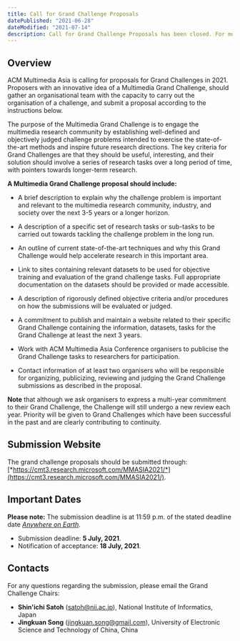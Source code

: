 ```yaml
---
title: Call for Grand Challenge Proposals
datePublished: "2021-06-28"
dateModified: "2021-07-14"
description: Call for Grand Challenge Proposals has been closed. For more information, please refer to Call for Grand Challenge Submissions.
---
```


## Overview

ACM Multimedia Asia is calling for proposals for Grand Challenges in 2021. Proposers with an innovative idea of a Multimedia Grand Challenge, should gather an organisational team with the capacity to carry out the organisation of a challenge, and submit a proposal according to the instructions below.

The purpose of the Multimedia Grand Challenge is to engage the multimedia research community by establishing well-defined and objectively judged challenge problems intended to exercise the state-of-the-art methods and inspire future research directions. The key criteria for Grand Challenges are that they should be useful, interesting, and their solution should involve a series of research tasks over a long period of time, with pointers towards longer-term research.

**A Multimedia Grand Challenge proposal should include:**

- A brief description to explain why the challenge problem is important and relevant to the multimedia research community, industry, and society over the next 3-5 years or a longer horizon.

- A description of a specific set of research tasks or sub-tasks to be carried out towards tackling the challenge problem in the long run.

- An outline of current state-of-the-art techniques and why this Grand Challenge would help accelerate research in this important area.

- Link to sites containing relevant datasets to be used for objective training and evaluation of the grand challenge tasks. Full appropriate documentation on the datasets should be provided or made accessible.

- A description of rigorously defined objective criteria and/or procedures on how the submissions will be evaluated or judged.

- A commitment to publish and maintain a website related to their specific Grand Challenge containing the information, datasets, tasks for the Grand Challenge at least the next 3 years.

- Work with ACM Multimedia Asia Conference organisers to publicise the Grand Challenge tasks to researchers for participation.

- Contact information of at least two organisers who will be responsible for organizing, publicizing, reviewing and judging the Grand Challenge submissions as described in the proposal.

**Note** that although we ask organisers to express a multi-year commitment to their Grand Challenge, the Challenge will still undergo a new review each year. Priority will be given to Grand Challenges which have been successful in the past and are clearly contributing to continuity.

## Submission Website
The grand challenge proposals should be submitted through: [*https://cmt3.research.microsoft.com/MMASIA2021/*](https://cmt3.research.microsoft.com/MMASIA2021/).

## Important Dates

**Please note:** The submission deadline is at 11:59 p.m. of the stated deadline date [*Anywhere on Earth*](https://www.timeanddate.com/time/zones/aoe).

- Submission deadline: **5 July, 2021**.
- Notification of acceptance: **18 July, 2021**.

## Contacts

For any questions regarding the submission, please email the Grand Challenge Chairs: 

- **Shin'ichi Satoh** ([satoh@nii.ac.jp](satoh@nii.ac.jp)), National Institute of Informatics, Japan
- **Jingkuan Song** ([jingkuan.song@gmail.com](jingkuan.song@gmail.com)), University of Electronic Science and Technology of China, China
